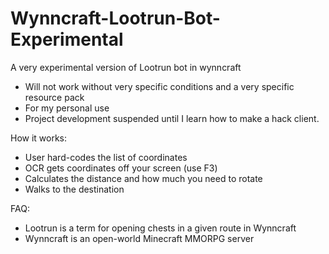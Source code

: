 # Wynncraft-Lootrun-Bot-Experimental
A very experimental version of Lootrun bot in wynncraft
- Will not work without very specific conditions and a very specific resource pack
- For my personal use
- Project development suspended until I learn how to make a hack client.

How it works:
- User hard-codes the list of coordinates
- OCR gets coordinates off your screen (use F3)
- Calculates the distance and how much you need to rotate
- Walks to the destination

FAQ:
- Lootrun is a term for opening chests in a given route in Wynncraft
- Wynncraft is an open-world Minecraft MMORPG server
